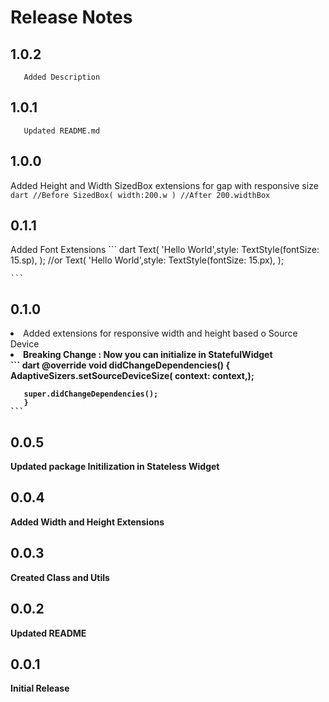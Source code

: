 # Release Notes
## 1.0.2
       Added Description
## 1.0.1
       Updated README.md
## 1.0.0
  Added Height  and Width SizedBox extensions for gap with responsive size
        ```
        dart
            //Before
            SizedBox(
            width:200.w
            )
            //After
            200.widthBox
        ```
 ## 0.1.1
 Added Font Extensions
    ```
        dart
            Text(
            'Hello World',style: TextStyle(fontSize: 15.sp),
            );
            //or
            Text(
            'Hello World',style: TextStyle(fontSize: 15.px),
            );

    ``` 
 ## 0.1.0
<li> Added extensions for responsive  width and height based o Source Device <br>
<li> <b>Breaking Change :<b> Now you can initialize in StatefulWidget</li>
     ```
      dart
       @override
       void didChangeDependencies() {
        AdaptiveSizers.setSourceDeviceSize(
        context: context,);

       super.didChangeDependencies();
       }
    ```
## 0.0.5
 Updated package Initilization in Stateless Widget
 ## 0.0.4
 Added Width and Height Extensions

 ## 0.0.3
 Created Class and Utils 
## 0.0.2
 Updated README
## 0.0.1
 Initial Release
